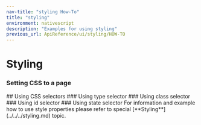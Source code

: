```yaml
---
nav-title: "styling How-To"
title: "styling"
environment: nativescript
description: "Examples for using styling"
previous_url: ApiReference/ui/styling/HOW-TO
---
```

# Styling
### Setting CSS to a page
<snippet id='article-setting-css-page'/>
## Using CSS selectors
### Using type selector
<snippet id='article-using-type-selector'/>
### Using class selector
<snippet id='article-using-class-selector' />
### Using id selector
<snippet id='article-using-id-selector'/>
### Using state selector
<snippet id='article-using-state-selector'/>
For information and example how to use style properties please refer to special [**Styling**](../../../styling.md) topic. 
